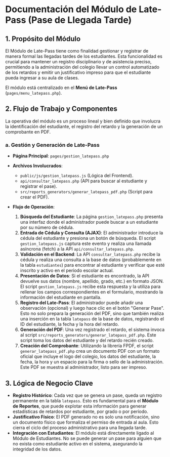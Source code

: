 
# Documentación del Módulo de Late-Pass (Pase de Llegada Tarde)

## 1. Propósito del Módulo

El Módulo de Late-Pass tiene como finalidad gestionar y registrar de manera formal las llegadas tardes de los estudiantes. Esta funcionalidad es crucial para mantener un registro disciplinario y de asistencia preciso, permitiendo a la administración del colegio llevar un control automatizado de los retardos y emitir un justificativo impreso para que el estudiante pueda ingresar a su aula de clases.

El módulo está centralizado en el **Menú de Late-Pass** (`pages/menu_latepass.php`).

## 2. Flujo de Trabajo y Componentes

La operativa del módulo es un proceso lineal y bien definido que involucra la identificación del estudiante, el registro del retardo y la generación de un comprobante en PDF.

### a. Gestión y Generación de Late-Pass

*   **Página Principal**: `pages/gestion_latepass.php`
*   **Archivos Involucrados**:
    *   `public/js/gestion_latepass.js` (Lógica del Frontend).
    *   `api/consultar_latepass.php` (API para buscar al estudiante y registrar el pase).
    *   `src/reports_generators/generar_latepass_pdf.php` (Script para crear el PDF).

*   **Flujo de Operación**:
    1.  **Búsqueda del Estudiante**: La página `gestion_latepass.php` presenta una interfaz donde el administrador puede buscar a un estudiante por su número de cédula.
    2.  **Entrada de Cédula y Consulta (AJAX)**: El administrador introduce la cédula del estudiante y presiona un botón de búsqueda. El script `gestion_latepass.js` captura este evento y realiza una llamada asíncrona (fetch) a la API `api/consultar_latepass.php`.
    3.  **Validación en el Backend**: La API `consultar_latepass.php` recibe la cédula y realiza una consulta a la base de datos (probablemente en la tabla `estudiantes`) para encontrar al estudiante y verificar que esté inscrito y activo en el período escolar actual.
    4.  **Presentación de Datos**: Si el estudiante es encontrado, la API devuelve sus datos (nombre, apellido, grado, etc.) en formato JSON. El script `gestion_latepass.js` recibe esta respuesta y la utiliza para rellenar los campos correspondientes en el formulario, mostrando la información del estudiante en pantalla.
    5.  **Registro del Late-Pass**: El administrador puede añadir una observación (opcional) y luego hace clic en el botón "Generar Pase". Esto no solo prepara la generación del PDF, sino que también realiza una inserción en la tabla `latepass` de la base de datos, registrando el ID del estudiante, la fecha y la hora del retardo.
    6.  **Generación del PDF**: Una vez registrado el retardo, el sistema invoca al script `src/reports_generators/generar_latepass_pdf.php`. Este script toma los datos del estudiante y del retardo recién creado.
    7.  **Creación del Comprobante**: Utilizando la librería FPDF, el script `generar_latepass_pdf.php` crea un documento PDF con un formato oficial que incluye el logo del colegio, los datos del estudiante, la fecha, la hora y un espacio para la firma o sello de la administración. Este PDF se muestra al administrador, listo para ser impreso.

## 3. Lógica de Negocio Clave

*   **Registro Histórico**: Cada vez que se genera un pase, queda un registro permanente en la tabla `latepass`. Esto es fundamental para el **Módulo de Reportes**, que puede explotar esta información para generar estadísticas de retardos por estudiante, por grado o por período.
*   **Justificativo Físico**: El PDF generado no es solo una notificación, sino un documento físico que formaliza el permiso de entrada al aula. Esto cierra el ciclo del proceso administrativo para una llegada tarde.
*   **Integración con Estudiantes**: El módulo está directamente ligado al Módulo de Estudiantes. No se puede generar un pase para alguien que no exista como estudiante activo en el sistema, asegurando la integridad de los datos.
